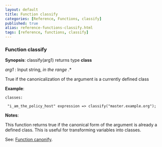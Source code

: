 ```yaml
---
layout: default
title: Function classify
categories: [Reference, Functions, classify]
published: true
alias: reference-functions-classify.html
tags: [reference, functions, classify]
---
```


### Function classify

**Synopsis**: classify(arg1) returns type **class**

  
 *arg1* : Input string, *in the range* .\*   

True if the canonicalization of the argument is a currently defined
class

**Example**:  
   

```cf3
classes:

 "i_am_the_policy_host" expression => classify("master.example.org");
```

**Notes**:  
   

This function returns true if the canonical form of the argument is
already a defined class. This is useful for transforming variables into
classes.

See: [Function canonify](#Function-canonify).
